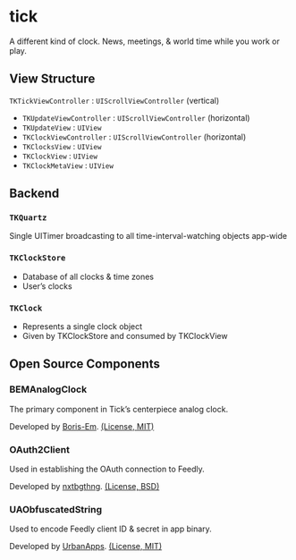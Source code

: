 # tick
A different kind of clock. News, meetings, & world time while you work or play.

## View Structure
`TKTickViewController` : `UIScrollViewController` (vertical)
- `TKUpdateViewController` : `UIScrollViewController` (horizontal)
 - `TKUpdateView` : `UIView`
- `TKClockViewController` : `UIScrollViewController` (horizontal)
 - `TKClocksView` : `UIView`
 - `TKClockView` : `UIView`
- `TKClockMetaView` : `UIView`


## Backend

### `TKQuartz`
Single UITimer broadcasting to all time-interval-watching objects app-wide

### `TKClockStore`
- Database of all clocks & time zones
- User’s clocks

### `TKClock`
- Represents a single clock object
- Given by TKClockStore and consumed by TKClockView


## Open Source Components

### BEMAnalogClock
The primary component in Tick’s centerpiece analog clock.

Developed by [Boris-Em](https://github.com/Boris-Em/BEMAnalogClock). [(License, MIT)](https://github.com/Boris-Em/BEMAnalogClock/blob/master/LICENSE)

### OAuth2Client
Used in establishing the OAuth connection to Feedly.

Developed by [nxtbgthng](https://github.com/nxtbgthng/OAuth2Client). [(License, BSD)](https://github.com/nxtbgthng/OAuth2Client#bsd-license)

### UAObfuscatedString
Used to encode Feedly client ID & secret in app binary.

Developed by [UrbanApps](https://github.com/UrbanApps/UAObfuscatedString). [(License, MIT)](https://github.com/UrbanApps/UAObfuscatedString/blob/master/LICENSE)

